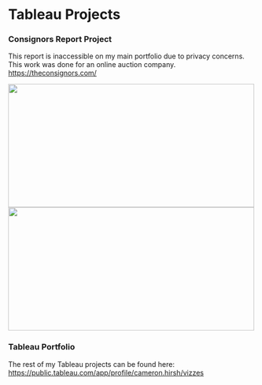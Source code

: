 # Tableau Projects

### Consignors Report Project
This report is inaccessible on my main portfolio due to privacy concerns. This work was done for an online auction company. https://theconsignors.com/

<img src="Screenshot 2024-09-11 at 10.42.32 PM.png" width="500" height="250">
<img src="Screenshot 2024-09-11 at 10.28.40 PM.png" width="500" height="250">


### Tableau Portfolio
The rest of my Tableau projects can be found here: https://public.tableau.com/app/profile/cameron.hirsh/vizzes
